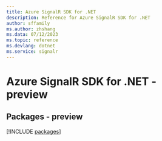 ```yaml
---
title: Azure SignalR SDK for .NET
description: Reference for Azure SignalR SDK for .NET
author: sffamily
ms.author: zhshang
ms.data: 07/12/2023
ms.topic: reference
ms.devlang: dotnet
ms.service: signalr
---
```

# Azure SignalR SDK for .NET - preview
## Packages - preview
[!INCLUDE [packages](signalr-index.md)]